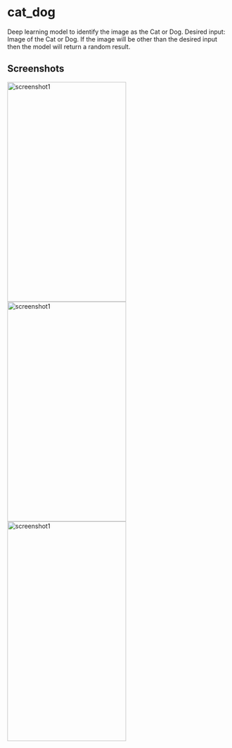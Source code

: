 # cat_dog

Deep learning model to identify the image as the Cat or Dog.
Desired input: Image of the Cat or Dog.
If the image will be other than the desired input then the model will return a random result.

## Screenshots
<img src="https://i.imgur.com/eIBpjvI.png" alt="screenshot1" width="270" height="500"> <img src="https://i.imgur.com/k7Oxwqc.png" alt="screenshot1" width="270" height="500"> <img src="https://i.imgur.com/FafbTYz.png" alt="screenshot1" width="270" height="500"> 
